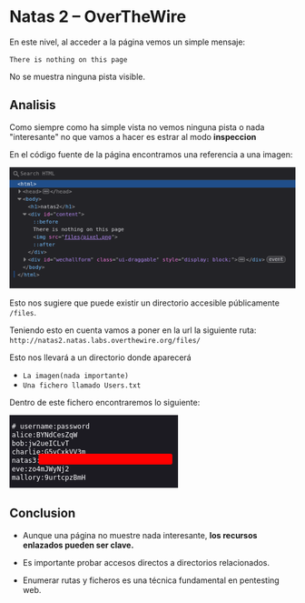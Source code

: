 # Natas 2 – OverTheWire

En este nivel, al acceder a la página vemos un simple mensaje:

```url
There is nothing on this page
```

No se muestra ninguna pista visible.

## Analisis

Como siempre como ha simple vista no vemos ninguna pista o nada "interesante" no que vamos a hacer es estrar al modo **inspeccion**

En el código fuente de la página encontramos una referencia a una imagen:

![Codigo-Imagen](Assets/Natas2/CodigoImagen.png)

Esto nos sugiere que puede existir un directorio accesible públicamente `/files`.

Teniendo esto en cuenta vamos a poner en la url la siguiente ruta:
`http://natas2.natas.labs.overthewire.org/files/`

Esto nos llevará a un directorio donde aparecerá
- `La imagen(nada importante)`
- `Una fichero llamado Users.txt`

Dentro de este fichero encontraremos lo siguiente:

![Users](Assets/Natas2/Users.png)

## Conclusion

- Aunque una página no muestre nada interesante, **los recursos enlazados pueden ser clave.**

- Es importante probar accesos directos a directorios relacionados.

- Enumerar rutas y ficheros es una técnica fundamental en pentesting web.